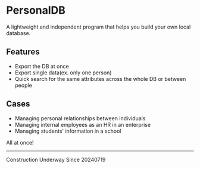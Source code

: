 # PersonalDB
A lightweight and independent program that helps you build your own local database. 


## Features
- Export the DB at once
- Export single data(ex. only one person)
- Quick search for the same attributes across the whole DB or between people

## Cases
- Managing personal relationships between individuals
- Managing internal employees as an HR in an enterprise
- Managing students' information in a school
  
All at once!

----------------
Construction Underway Since 20240719 
